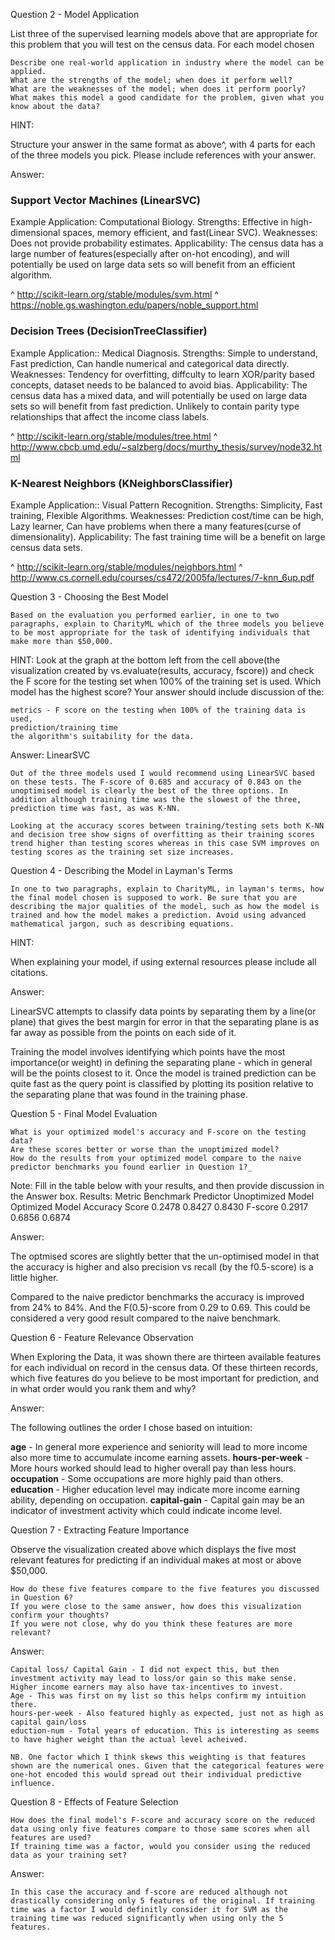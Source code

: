 Question 2 - Model Application

List three of the supervised learning models above that are appropriate for this problem that you will test on the census data. For each model chosen

    Describe one real-world application in industry where the model can be applied.
    What are the strengths of the model; when does it perform well?
    What are the weaknesses of the model; when does it perform poorly?
    What makes this model a good candidate for the problem, given what you know about the data?

HINT:

Structure your answer in the same format as above^, with 4 parts for each of the three models you pick. Please include references with your answer.

Answer:

### Support Vector Machines (LinearSVC)

Example Application: Computational Biology.
Strengths: Effective in high-dimensional spaces, memory efficient, and fast(Linear SVC).
Weaknesses: Does not provide probability estimates.
Applicability: The census data has a large number of features(especially after on-hot encoding), and will potentially be used on large data sets so will benefit from an efficient algorithm.

^ http://scikit-learn.org/stable/modules/svm.html
^ https://noble.gs.washington.edu/papers/noble_support.html

### Decision Trees (DecisionTreeClassifier)

Example Application:: Medical Diagnosis.
Strengths: Simple to understand, Fast prediction, Can handle numerical and categorical data directly.
Weaknesses: Tendency for overfitting, diffculty to learn XOR/parity based concepts, dataset needs to be balanced to avoid bias.
Applicability: The census data has a mixed data, and will potentially be used on large data sets so will benefit from fast prediction. Unlikely to contain parity type relationships that affect the income class labels.

^ http://scikit-learn.org/stable/modules/tree.html
^ http://www.cbcb.umd.edu/~salzberg/docs/murthy_thesis/survey/node32.html

### K-Nearest Neighbors (KNeighborsClassifier)

Example Application:: Visual Pattern Recognition.
Strengths: Simplicity, Fast training, Flexible Algorithms.
Weaknesses: Prediction cost/time can be high, Lazy learner, Can have problems when there a many features(curse of dimensionality).
Applicability: The fast training time will be a benefit on large census data sets.

^ http://scikit-learn.org/stable/modules/neighbors.html
^ http://www.cs.cornell.edu/courses/cs472/2005fa/lectures/7-knn_6up.pdf

Question 3 - Choosing the Best Model

    Based on the evaluation you performed earlier, in one to two paragraphs, explain to CharityML which of the three models you believe to be most appropriate for the task of identifying individuals that make more than $50,000.

HINT: Look at the graph at the bottom left from the cell above(the visualization created by vs.evaluate(results, accuracy, fscore)) and check the F score for the testing set when 100% of the training set is used. Which model has the highest score? Your answer should include discussion of the:

    metrics - F score on the testing when 100% of the training data is used,
    prediction/training time
    the algorithm's suitability for the data.

Answer: LinearSVC

    Out of the three models used I would recommend using LinearSVC based on these tests. The F-score of 0.685 and accuracy of 0.843 on the unoptimised model is clearly the best of the three options. In addition although training time was the the slowest of the three, prediction time was fast, as was K-NN.

    Looking at the accuracy scores between training/testing sets both K-NN and decision tree show signs of overfitting as their training scores trend higher than testing scores whereas in this case SVM improves on testing scores as the training set size increases.


Question 4 - Describing the Model in Layman's Terms

    In one to two paragraphs, explain to CharityML, in layman's terms, how the final model chosen is supposed to work. Be sure that you are describing the major qualities of the model, such as how the model is trained and how the model makes a prediction. Avoid using advanced mathematical jargon, such as describing equations.

HINT:

When explaining your model, if using external resources please include all citations.

Answer:

LinearSVC attempts to classify data points by separating them by a line(or plane) that gives the best margin for error in that the separating plane is as far away as possible from the points on each side of it.

 Training the model involves identifying which points have the most importance(or weight) in defining the separating plane - which in general will be the points closest to it. Once the model is trained prediction can be quite fast as the query point is classified by plotting its position relative to the separating plane that was found in the training phase.


Question 5 - Final Model Evaluation

    What is your optimized model's accuracy and F-score on the testing data?
    Are these scores better or worse than the unoptimized model?
    How do the results from your optimized model compare to the naive predictor benchmarks you found earlier in Question 1?_

Note: Fill in the table below with your results, and then provide discussion in the Answer box.
Results:
Metric 	        Benchmark Predictor 	Unoptimized Model 	Optimized Model
Accuracy Score        0.2478                 0.8427              0.8430
F-score 			  0.2917                 0.6856              0.6874

Answer:

The optmised scores are slightly better that the un-optimised model in that the accuracy is higher and also precision vs recall (by the f0.5-score) is a little higher.

Compared to the naive predictor benchmarks the accuracy is improved from 24% to 84%. And the F(0.5)-score from 0.29 to 0.69. This could be considered a very good result compared to the naive benchmark.

Question 6 - Feature Relevance Observation

When Exploring the Data, it was shown there are thirteen available features for each individual on record in the census data. Of these thirteen records, which five features do you believe to be most important for prediction, and in what order would you rank them and why?

Answer:

The following outlines the order I chose based on intuition:

__age__ - In general more experience and seniority will lead to more income also more time to accumulate income earning assets.
__hours-per-week__ - More hours worked should lead to higher overall pay than less hours.
__occupation__ - Some occupations are more highly paid than others.
__education__ - Higher education level may indicate more income earning ability, depending on occupation.
__capital-gain__ - Capital gain may be an indicator of investment activity which could indicate income level.


Question 7 - Extracting Feature Importance

Observe the visualization created above which displays the five most relevant features for predicting if an individual makes at most or above $50,000.

    How do these five features compare to the five features you discussed in Question 6?
    If you were close to the same answer, how does this visualization confirm your thoughts?
    If you were not close, why do you think these features are more relevant?

Answer:

    Capital loss/ Capital Gain - I did not expect this, but then investment activity may lead to loss/or gain so this make sense. Higher income earners may also have tax-incentives to invest.
    Age - This was first on my list so this helps confirm my intuition there.
    hours-per-week - Also featured highly as expected, just not as high as capital gain/loss
    eduction-num - Total years of education. This is interesting as seems to have higher weight than the actual level acheived.

    NB. One factor which I think skews this weighting is that features shown are the numerical ones. Given that the categorical features were one-hot encoded this would spread out their individual predictive influence.

Question 8 - Effects of Feature Selection

    How does the final model's F-score and accuracy score on the reduced data using only five features compare to those same scores when all features are used?
    If training time was a factor, would you consider using the reduced data as your training set?


Answer:

    In this case the accuracy and f-score are reduced although not drastically considering only 5 features of the original. If training time was a factor I would definitly consider it for SVM as the training time was reduced significantly when using only the 5 features.
